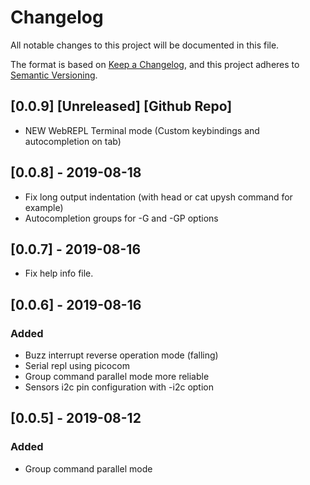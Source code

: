 # Changelog
All notable changes to this project will be documented in this file.

The format is based on [Keep a Changelog](https://keepachangelog.com/en/1.0.0/),
and this project adheres to [Semantic Versioning](https://semver.org/spec/v2.0.0.html).

## [0.0.9] [Unreleased] [Github Repo]
- NEW WebREPL Terminal mode (Custom keybindings and autocompletion on tab)
## [0.0.8] - 2019-08-18
- Fix long output indentation (with head or cat upysh command for example)
- Autocompletion groups for -G and -GP options
## [0.0.7] - 2019-08-16
- Fix help info file.
## [0.0.6] - 2019-08-16
### Added
- Buzz interrupt reverse operation mode (falling)
- Serial repl using picocom
- Group command parallel mode more reliable
- Sensors i2c pin configuration with -i2c option

## [0.0.5] - 2019-08-12

### Added
- Group command parallel mode
